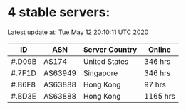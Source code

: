# 4 stable servers:

Latest update at: Tue May 12 20:10:11 UTC 2020

| ID | ASN | Server Country | Online |
| -- | --- | -------------- | ------ |
| #.D09B | AS174 | United States | 346 hrs |
| #.7F1D | AS63949 | Singapore | 346 hrs |
| #.B6F8 | AS63888 | Hong Kong | 97 hrs |
| #.BD3E | AS63888 | Hong Kong | 1165 hrs |

